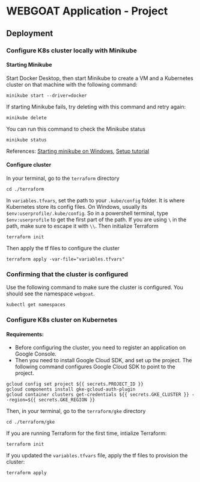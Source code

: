 # WEBGOAT Application - Project

## Deployment

### Configure K8s cluster locally with Minikube

#### Starting Minikube

Start Docker Desktop, then start Minikube to create a VM and a Kubernetes cluster on that machine with the following command:

```
minikube start --driver=docker
```

If starting Minikube fails, try deleting with this command and retry again:

```
minikube delete
```

You can run this command to check the Minikube status

```
minikube status
```

References: [Starting minikube on Windows](https://stackoverflow.com/questions/71774813/minikube-fails-to-start-on-windows-11-home-and-docker-desktop), [Setup tutorial](https://medium.com/rahasak/replace-docker-desktop-with-minikube-and-hyperkit-on-macos-783ce4fb39e3)

#### Configure cluster

In your terminal, go to the `terraform` directory

```
cd ./terraform
```

In `variables.tfvars`, set the path to your `.kube/config` folder. It is where Kubernetes store its config files. On Windows, usually its `$env:userprofile/.kube/config`.
So in a powershell terminal, type `$env:userprofile` to get the first part of the path. If you are using `\` in the path, make sure to escape it with `\\`.
Then initialize Terraform

```
terraform init
```

Then apply the tf files to configure the cluster

```
terraform apply -var-file="variables.tfvars"
```

### Confirming that the cluster is configured

Use the following command to make sure the cluster is configured. You should see the namespace `webgoat`.

```
kubectl get namespaces
```

### Configure K8s cluster on Kubernetes

#### Requirements:

- Before configuring the cluster, you need to register an application on Google Console.
- Then you need to install Google Cloud SDK, and set up the project. The following command configures Google Cloud SDK to point to the project.

```
gcloud config set project ${{ secrets.PROJECT_ID }}
gcloud components install gke-gcloud-auth-plugin
gcloud container clusters get-credentials ${{ secrets.GKE_CLUSTER }} --region=${{ secrets.GKE_REGION }}
```

Then, in your terminal, go to the `terraform/gke` directory

```
cd ./terraform/gke
```

If you are running Terraform for the first time, intialize Terraform:

```
terraform init
```

If you updated the `variables.tfvars` file, apply the tf files to provision the cluster:

```
terraform apply
```

